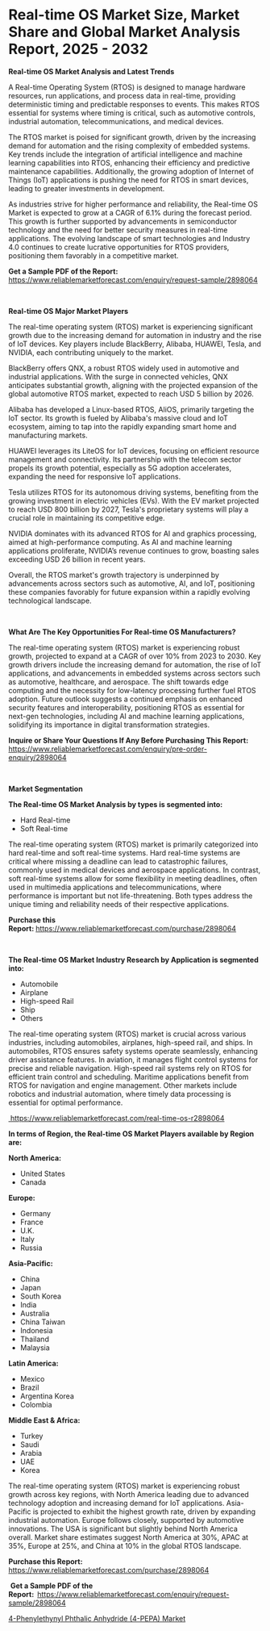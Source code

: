 <p><h1>Real-time OS Market Size, Market Share and Global Market Analysis Report, 2025 - 2032</h1></p><p><strong>Real-time OS Market Analysis and Latest Trends</strong></p>
<p><p>A Real-time Operating System (RTOS) is designed to manage hardware resources, run applications, and process data in real-time, providing deterministic timing and predictable responses to events. This makes RTOS essential for systems where timing is critical, such as automotive controls, industrial automation, telecommunications, and medical devices.</p><p>The RTOS market is poised for significant growth, driven by the increasing demand for automation and the rising complexity of embedded systems. Key trends include the integration of artificial intelligence and machine learning capabilities into RTOS, enhancing their efficiency and predictive maintenance capabilities. Additionally, the growing adoption of Internet of Things (IoT) applications is pushing the need for RTOS in smart devices, leading to greater investments in development.</p><p>As industries strive for higher performance and reliability, the Real-time OS Market is expected to grow at a CAGR of 6.1% during the forecast period. This growth is further supported by advancements in semiconductor technology and the need for better security measures in real-time applications. The evolving landscape of smart technologies and Industry 4.0 continues to create lucrative opportunities for RTOS providers, positioning them favorably in a competitive market.</p></p>
<p><strong>Get a Sample PDF of the Report:&nbsp;</strong> <a href="https://www.reliablemarketforecast.com/enquiry/request-sample/2898064?utm_campaign=3530&utm_medium=2&utm_source=Github&utm_content=ia&utm_term=15032025&utm_id=real-time-os">https://www.reliablemarketforecast.com/enquiry/request-sample/2898064</a></p>
<p>&nbsp;</p>
<p><strong>Real-time OS Major Market Players</strong></p>
<p><p>The real-time operating system (RTOS) market is experiencing significant growth due to the increasing demand for automation in industry and the rise of IoT devices. Key players include BlackBerry, Alibaba, HUAWEI, Tesla, and NVIDIA, each contributing uniquely to the market.</p><p>BlackBerry offers QNX, a robust RTOS widely used in automotive and industrial applications. With the surge in connected vehicles, QNX anticipates substantial growth, aligning with the projected expansion of the global automotive RTOS market, expected to reach USD 5 billion by 2026.</p><p>Alibaba has developed a Linux-based RTOS, AliOS, primarily targeting the IoT sector. Its growth is fueled by Alibaba's massive cloud and IoT ecosystem, aiming to tap into the rapidly expanding smart home and manufacturing markets.</p><p>HUAWEI leverages its LiteOS for IoT devices, focusing on efficient resource management and connectivity. Its partnership with the telecom sector propels its growth potential, especially as 5G adoption accelerates, expanding the need for responsive IoT applications.</p><p>Tesla utilizes RTOS for its autonomous driving systems, benefiting from the growing investment in electric vehicles (EVs). With the EV market projected to reach USD 800 billion by 2027, Tesla's proprietary systems will play a crucial role in maintaining its competitive edge.</p><p>NVIDIA dominates with its advanced RTOS for AI and graphics processing, aimed at high-performance computing. As AI and machine learning applications proliferate, NVIDIA’s revenue continues to grow, boasting sales exceeding USD 26 billion in recent years.</p><p>Overall, the RTOS market's growth trajectory is underpinned by advancements across sectors such as automotive, AI, and IoT, positioning these companies favorably for future expansion within a rapidly evolving technological landscape.</p></p>
<p>&nbsp;</p>
<p><strong>What Are The Key Opportunities For Real-time OS Manufacturers?</strong></p>
<p><p>The real-time operating system (RTOS) market is experiencing robust growth, projected to expand at a CAGR of over 10% from 2023 to 2030. Key growth drivers include the increasing demand for automation, the rise of IoT applications, and advancements in embedded systems across sectors such as automotive, healthcare, and aerospace. The shift towards edge computing and the necessity for low-latency processing further fuel RTOS adoption. Future outlook suggests a continued emphasis on enhanced security features and interoperability, positioning RTOS as essential for next-gen technologies, including AI and machine learning applications, solidifying its importance in digital transformation strategies.</p></p>
<p><strong>Inquire or Share Your Questions If Any Before Purchasing This Report:</strong> <a href="https://www.reliablemarketforecast.com/enquiry/pre-order-enquiry/2898064?utm_campaign=3530&utm_medium=2&utm_source=Github&utm_content=ia&utm_term=15032025&utm_id=real-time-os">https://www.reliablemarketforecast.com/enquiry/pre-order-enquiry/2898064</a></p>
<p>&nbsp;</p>
<p><strong>Market Segmentation</strong></p>
<p><strong>The Real-time OS Market Analysis by types is segmented into:</strong></p>
<p><ul><li>Hard Real-time</li><li>Soft Real-time</li></ul></p>
<p><p>The real-time operating system (RTOS) market is primarily categorized into hard real-time and soft real-time systems. Hard real-time systems are critical where missing a deadline can lead to catastrophic failures, commonly used in medical devices and aerospace applications. In contrast, soft real-time systems allow for some flexibility in meeting deadlines, often used in multimedia applications and telecommunications, where performance is important but not life-threatening. Both types address the unique timing and reliability needs of their respective applications.</p></p>
<p><strong>Purchase this Report:&nbsp;</strong><a href="https://www.reliablemarketforecast.com/purchase/2898064?utm_campaign=3530&utm_medium=2&utm_source=Github&utm_content=ia&utm_term=15032025&utm_id=real-time-os">https://www.reliablemarketforecast.com/purchase/2898064</a></p>
<p>&nbsp;</p>
<p><strong>The Real-time OS Market Industry Research by Application is segmented into:</strong></p>
<p><ul><li>Automobile</li><li>Airplane</li><li>High-speed Rail</li><li>Ship</li><li>Others</li></ul></p>
<p><p>The real-time operating system (RTOS) market is crucial across various industries, including automobiles, airplanes, high-speed rail, and ships. In automobiles, RTOS ensures safety systems operate seamlessly, enhancing driver assistance features. In aviation, it manages flight control systems for precise and reliable navigation. High-speed rail systems rely on RTOS for efficient train control and scheduling. Maritime applications benefit from RTOS for navigation and engine management. Other markets include robotics and industrial automation, where timely data processing is essential for optimal performance.</p></p>
<p><a href="https://www.reliablemarketforecast.com/real-time-os-r2898064?utm_campaign=3530&utm_medium=2&utm_source=Github&utm_content=ia&utm_term=15032025&utm_id=real-time-os">&nbsp;https://www.reliablemarketforecast.com/real-time-os-r2898064</a></p>
<p><strong>In terms of Region, the Real-time OS Market Players available by Region are:</strong></p>
<p>
    <p> <strong> North America: </strong>
        <ul>
            <li>United States</li>
            <li>Canada</li>
        </ul>
        </p> 
    <p> <strong> Europe: </strong>
        <ul>
            <li>Germany</li>
            <li>France</li>
            <li>U.K.</li>
            <li>Italy</li>
            <li>Russia</li>
        </ul>
        </p> 
    <p> <strong> Asia-Pacific: </strong>
        <ul>
            <li>China</li>
            <li>Japan</li>
            <li>South Korea</li>
            <li>India</li>
            <li>Australia</li>
            <li>China Taiwan</li>
            <li>Indonesia</li>
            <li>Thailand</li>
            <li>Malaysia</li>
        </ul>
        </p> 
    <p> <strong> Latin America: </strong>
        <ul>
            <li>Mexico</li>
            <li>Brazil</li>
            <li>Argentina Korea</li>
            <li>Colombia</li>
        </ul>
        </p> 
    <p> <strong> Middle East & Africa: </strong>
        <ul>
            <li>Turkey</li>
            <li>Saudi</li>
            <li>Arabia</li>
            <li>UAE</li>
            <li>Korea</li>
        </ul>
    </p>
    </p>
<p><p>The real-time operating system (RTOS) market is experiencing robust growth across key regions, with North America leading due to advanced technology adoption and increasing demand for IoT applications. Asia-Pacific is projected to exhibit the highest growth rate, driven by expanding industrial automation. Europe follows closely, supported by automotive innovations. The USA is significant but slightly behind North America overall. Market share estimates suggest North America at 30%, APAC at 35%, Europe at 25%, and China at 10% in the global RTOS landscape.</p></p>
<p><strong>Purchase this Report: </strong><a href="https://www.reliablemarketforecast.com/purchase/2898064?utm_campaign=3530&utm_medium=2&utm_source=Github&utm_content=ia&utm_term=15032025&utm_id=real-time-os">https://www.reliablemarketforecast.com/purchase/2898064</a></p>
<p>&nbsp;<strong>Get a Sample PDF of the Report:&nbsp;&nbsp;</strong><a href="https://www.reliablemarketforecast.com/enquiry/request-sample/2898064?utm_campaign=3530&utm_medium=2&utm_source=Github&utm_content=ia&utm_term=15032025&utm_id=real-time-os">https://www.reliablemarketforecast.com/enquiry/request-sample/2898064</a></p>
<p><strong></strong></p>
<p><p><a href="https://github.com/mateyappiazo/Market-Research-Report-List-1/blob/main/4-phenylethynyl-phthalic-anhydride-4-pepa-market.md?utm_campaign=3530&utm_medium=2&utm_source=Github&utm_content=ia&utm_term=15032025&utm_id=real-time-os">4-Phenylethynyl Phthalic Anhydride (4-PEPA) Market</a></p></p>